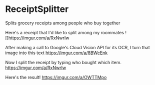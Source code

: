 # ReceiptSplitter
Splits grocery receipts among people who buy together

Here's a receipt that I'd like to split among my roommates
![]https://imgur.com/a/RxNwrIw

After making a call to Google's Cloud Vision API for its OCR, I turn that image into this text
https://imgur.com/a/8BWcEnk

Now I split the receipt by typing who bought which item. 
https://imgur.com/a/RxNwrIw

Here's the result!
https://imgur.com/a/OWTTMpo
